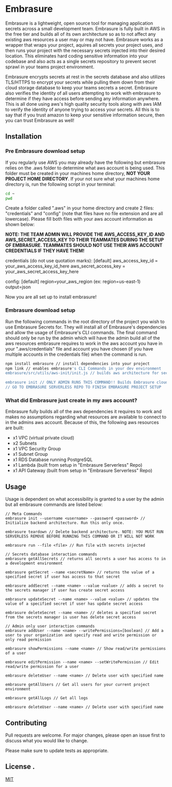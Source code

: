 # Embrasure

Embrasure is a lightweight, open source tool for managing application secrets across a small development team.
Embrasure is fully built in AWS in the free tier and builds all of its own architecture so as to not affect any existing aws resources a user may or may not have. Embrasure works as a wrapper that wraps your project, aquires all secrets your project uses, and then runs your project with the necessary secrets injected into their desired location. This eliminates hard coding sensitive information into your codebase and also acts as a single secrets repository to prevent secret sprawl in your teams project environment.

Embrasure encrypts secrets at rest in the secrets database and also utilizes TLS/HTTPS to encrypt your secrets while pulling them down from their cloud storage database to keep your teams secrets a secret. Embrasure also verifies the identity of all users attempting to work with embrasure to determine if they have access before sending any information anywhere. This is all done using aws's high quality security tools along with aws IAM to verify the identity of anyone trying to access your secrets. All this is to say that if you trust amazon to keep your sensitive information secure, then you can trust Embrasure as well!

## Installation

### Pre Embrasure download setup

If you regularly use AWS you may already have the following but embrasure relies on the .aws folder to determine what aws account is being used. This folder must be created in your machines home directory, **NOT YOUR PROJECT HOME DIRECTORY**. If your not sure what your machines home directory is, run the following script in your terminal:

```bash
cd ~
pwd
```

Create a folder called ".aws" in your home directory and create 2 files: "credentials" and "config" (note that files have no file extension and are all lowercase). Please fill both files with your aws account information as shown below:

**NOTE: THE TEAM ADMIN WILL PROVIDE THE AWS_ACCESS_KEY_ID AND AWS_SECRET_ACCESS_KEY TO THEIR TEAMMATES DURING THE SETUP OF EMBRASURE. TEAMMATES SHOULD NOT USE THEIR AWS ACCOUNT CREDENTIALS IF THEY HAVE THEM!**

credentials (do not use quotation marks):
[default]
aws_access_key_id = your_aws_access_key_id_here
aws_secret_access_key = your_aws_secret_access_key_here

config:
[default]
region=your_aws_region (ex: region=us-east-1)
output=json

Now you are all set up to install embrasure!

### Embrasure download setup

Run the following commands in the root directory of the project you wish to use Embrasure Secrets for. They will install all of Embrasure's dependencies and allow the usage of Embrasure's CLI commands. The final command should only be run by the admin which will have the admin build all of the aws resources embrasure requires to work in the aws account you have in your ".aws/credentials" file and account you have chosen (if you have multiple accounts in the credentials file) when the command is run.

```bash
npm install embrasure // install dependencies into your project
npm link // enables embrasure's CLI Commands in your dev environment
embrasure/src/utils/aws-init/init.js // builds aws architecture for secure secrets storage

embrasure init // ONLY ADMIN RUNS THIS COMMAND!! Builds Embrasure cloud architecture that your team will use to store and interact with secrets
// GO TO EMBRASURE SERVERLESS REPO TO FINISH EMBRASURE PROJECT SETUP
```

### What did Embrasure just create in my aws account?

Embrasure fully builds all of the aws dependencies it requires to work and makes no assumptions regarding what resources are available to connect to in the admins aws account. Because of this, the following aws resources are built:

-   x1 VPC (virtual private cloud)
-   x2 Subnets
-   x1 VPC Security Group
-   x1 Subnet Group
-   x1 RDS Database running PostgreSQL
-   x1 Lambda (built from setup in "Embrasure Serverless" Repo)
-   x1 API Gateway (built from setup in "Embrasure Serverless" Repo)

## Usage

Usage is dependent on what accessibility is granted to a user by the admin but all embrasure commands are listed below:

```node
// Meta Commands
embrasure init --username <username> --password <password> // Initialize backend architecture. Run this only once.

embrasure teardown // Delete backend architecture. NOTE: YOU MUST RUN SERVERLESS REMOVE BEFORE RUNNING THIS COMMAND OR IT WILL NOT WORK

embrasure run --file <file> // Run file with secrets injected

// Secrets database interaction commands
embrasure getAllSecrets // returns all secrets a user has access to in a development environment

embrasure getSecret --name <secretName> // returns the value of a specified secret if user has access to that secret

embrasure addSecret --name <name> --value <value> // adds a secret to the secrets manager if user has create secret access

embrasure updateSecret --name <name> --value <value> // updates the value of a specified secret if user has update secret access

embrasure deleteSecret --name <name> // deletes a specified secret from the secrets manager is user has delete secret access

// Admin only user interaction commands
embrasure addUser --name <name> --writePermissions=[boolean] // Add a user to your organization and specify read and write permission or only read permission

embrasure showPermissions --name <name> // Show read/write permissions of a user

embrasure editPermission --name <name> --setWritePermission // Edit read/write permission for a user

embrasure deleteUser --name <name> // Delete user with specified name

embrasure getAllUsers // Get all users for your current project environment

embrasure getAllLogs // Get all logs

embrasure deleteUser --name <name> // Delete user with specified name

```

## Contributing

Pull requests are welcome. For major changes, please open an issue first to discuss what you would like to change.

Please make sure to update tests as appropriate.

## License .

[MIT](https://choosealicense.com/licenses/mit/)

